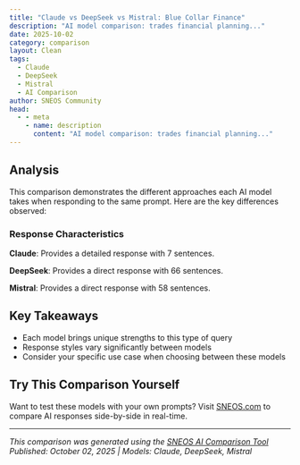 ```yaml
---
title: "Claude vs DeepSeek vs Mistral: Blue Collar Finance"
description: "AI model comparison: trades financial planning..."
date: 2025-10-02
category: comparison
layout: Clean
tags:
  - Claude
  - DeepSeek
  - Mistral
  - AI Comparison
author: SNEOS Community
head:
  - - meta
    - name: description
      content: "AI model comparison: trades financial planning..."
---
```


<ChatComparison
  title="Claude vs DeepSeek vs Mistral: Blue Collar Finance"
  prompt="trades financial planning"
  :responses='{
    "Claude": "I\u0027d be happy to help you with trades and financial planning! This is a broad topic, so let me cover some key areas:\n\n## Types of Trading\n- **Stock Trading** - Buying/selling individual company shares\n- **Options Trading** - Contracts giving rights to buy/sell at specific prices\n- **Forex Trading** - Currency exchange markets\n- **Commodity Trading** - Raw materials like oil, gold, agricultural products\n- **Cryptocurrency Trading** - Digital assets like Bitcoin, Ethereum\n\n## Financial Planning Considerations for Traders\n\n### Risk Management\n- Only risk money you can afford to lose\n- Diversify across different assets/sectors\n- Use stop-losses to limit potential losses\n- Position sizing (don\u0027t put all capital in one trade)\n\n### Tax Planning\n- Understand short-term vs. long-term capital gains tax rates\n- Keep detailed records of all trades\n- Consider tax-advantaged accounts (IRA, 401k) for long-term investing\n\n### Integration with Overall Financial Plan\n- Trading should be separate from emergency funds\n- Don\u0027t trade money needed for essential expenses\n- Consider trading as one part of a diversified investment strategy\n\n## Getting Started\n1. **Education** - Learn market fundamentals first\n2. **Paper Trading** - Practice with virtual money\n3. **Start Small** - Begin with small amounts\n4. **Choose a Broker** - Research fees, platforms, tools\n\nIs there a specific aspect of trading or financial planning you\u0027d like me to elaborate on?",
    "DeepSeek": "Of course. \u0022Trades financial planning\u0022 refers to the specialized financial management required for individuals who work in skilled trades (e.g., electricians, plumbers, welders, carpenters, HVAC technicians).\n\nTheir financial lives are often unique compared to salaried employees, requiring specific strategies. Here\u2019s a comprehensive breakdown of what this entails.\n\n### Key Financial Challenges for Tradespeople\n\n1.  **Variable or Seasonal Income:** Work can be inconsistent due to weather, economic cycles, or project-based employment. Budgeting on a fluctuating income is the #1 challenge.\n2.  **Being Your Own Boss:** Many tradespeople are self-employed, independent contractors, or small business owners. This adds layers of complexity.\n3.  **Lack of Traditional Benefits:** They often don\u0027t have employer-sponsored retirement plans (like a 401(k)), health insurance, or paid time off. They must secure these independently.\n4.  **High-Income Earning Potential (with Peaks and Valleys):** Skilled trades can be very lucrative, but income often comes in large, irregular chunks rather than a steady paycheck.\n5.  **Business and Tool Expenses:** Significant costs are associated with vehicles, equipment, tools, insurance (liability, commercial auto), and licensing.\n6.  **Physical Demands and Career Longevity:** The work can be physically taxing, leading to a shorter career span or the risk of injury, making disability insurance and a long-term transition plan critical.\n\n---\n\n### The Core Components of a Financial Plan for Trades\n\nHere\u2019s how to build a solid financial plan tailored to these challenges:\n\n#### 1. **Cash Flow \u0026 Budgeting**\n*   **Strategy: The \u0022Rolling Average\u0022 or \u0022Bucket\u0022 Budget.**\n    *   Calculate your average monthly income from the last 12-24 months.\n    *   During high-income months, set aside money in a separate \u0022Income Holding\u0022 savings account.\n    *   Pay yourself a consistent \u0022salary\u0022 from this account each month to cover living expenses. This smooths out the cash flow bumps.\n*   **Priority:** Build an emergency fund that is larger than standard\u2014aim for **4-6 months of expenses** to cover slow seasons or unexpected downtime.\n\n#### 2. **Tax Strategy**\n*   **Maximize Deductions:** Keep meticulous records of all business-related expenses:\n    *   Vehicle mileage and expenses\n    *   Tools and equipment purchases/repairs\n    *   Work clothing and safety gear\n    *   Phone, marketing, and home office expenses\n    *   Licenses, certifications, and union dues\n*   **Quarterly Estimated Taxes:** As a self-employed person, you are responsible for paying your own taxes quarterly to avoid penalties.\n*   **Retirement Contributions:** Contributions to certain retirement accounts (like a SEP IRA or Solo 401(k)) are tax-deductible, lowering your taxable income in high-earning years.\n\n#### 3. **Retirement Planning (The \u0022No 401(k)\u0022 Problem)**\nSince you likely don\u0027t have an employer plan, you need to be proactive. Excellent options include:\n*   **SEP IRA:** Simple to set up, allows for high contribution limits (up to 25% of net self-employment income).\n*   **Solo 401(k):** Offers the highest potential contribution limits. Allows for both employee and employer contributions. Ideal for high earners with no employees.\n*   **Traditional or Roth IRA:** A good base account for anyone. The Roth IRA is particularly attractive if you expect to be in a higher tax bracket in retirement.\n*   **Strategy:** Automate contributions from your \u0022Income Holding\u0022 account each month or each pay period.\n\n#### 4. **Insurance \u0026 Risk Management**\nThis is non-negotiable for tradespeople.\n*   **Disability Insurance:** Your ability to work is your greatest asset. A disability policy replaces your income if you\u0027re injured and cannot work.\n*   **Health Insurance:** Must be purchased on the individual market. Explore professional associations or unions, which may offer group plans.\n*   **Liability \u0026 Commercial Auto Insurance:** Essential for protecting your business and assets from lawsuits.\n*   **Life Insurance:** Crucial if you have a family that depends on your income.\n\n#### 5. **Investing in Your Business**\n*   **Plan for Large Expenses:** Create a separate savings fund for replacing your work vehicle, upgrading expensive equipment, or expanding your business.\n*   **Continuing Education:** Budget for courses and certifications that can increase your earning potential and keep your skills sharp.\n\n#### 6. **Long-Term \u0026 Estate Planning**\n*   **Career Transition Plan:** What will you do when you can no longer perform the physical work? Plan to move into supervision, estimating, business ownership, or teaching.\n*   **Will and Powers of Attorney:** Ensure your assets are protected and your family is provided for according to your wishes.\n\n---\n\n### A Simple Action Plan to Get Started\n\n1.  **Track Everything:** For one month, write down every single dollar you earn and spend, both business and personal.\n2.  **Open Separate Bank Accounts:** Immediately set up a dedicated business checking account and a personal savings account for your \u0022income smoothing.\u0022\n3.  **Build Your Emergency Fund:** Aim for $1,000, then build it to one month\u0027s expenses, and eventually to 4-6 months.\n4.  **Meet with Professionals:**\n    *   **An Accountant:** To help you set up your bookkeeping, understand deductions, and plan for quarterly taxes.\n    *   **A Fee-Only Financial Planner:** To help you choose the right retirement account, set up your investment strategy, and ensure your insurance is adequate.\n\n**In summary, financial planning for the trades is about creating stability from instability.** By being proactive with budgeting, taxes, retirement, and insurance, you can build incredible wealth and security from a skilled and honorable profession.",
    "Mistral": "Financial planning for trades, whether you\u0027re a tradesperson or running a trade business, involves several key aspects. Here\u0027s a step-by-step guide to help you:\n\n### 1. **Assess Your Financial Situation**\n   - **Income:** Determine your monthly income from your trade work.\n   - **Expenses:** List all your expenses, including personal and business-related costs.\n   - **Assets:** Identify your assets, such as tools, equipment, vehicles, and property.\n   - **Liabilities:** Note any debts or financial obligations.\n\n### 2. **Set Financial Goals**\n   - **Short-Term Goals:** These could include saving for new tools, paying off small debts, or building an emergency fund.\n   - **Long-Term Goals:** Consider retirement savings, buying a home, or expanding your business.\n\n### 3. **Create a Budget**\n   - **Personal Budget:** Allocate funds for living expenses, savings, and debt repayment.\n   - **Business Budget:** Plan for operational costs, marketing, equipment maintenance, and taxes.\n\n### 4. **Manage Cash Flow**\n   - **Invoicing:** Ensure timely and accurate invoicing to maintain steady cash flow.\n   - **Payments:** Prioritize essential payments and negotiate terms with suppliers if necessary.\n   - **Emergency Fund:** Build a reserve to cover unexpected expenses or downturns in business.\n\n### 5. **Insurance**\n   - **Liability Insurance:** Protect yourself and your business from legal claims.\n   - **Health Insurance:** Ensure you have coverage for medical expenses.\n   - **Equipment Insurance:** Cover your tools and equipment against damage or theft.\n\n### 6. **Tax Planning**\n   - **Understand Tax Obligations:** Know your tax bracket and any deductions or credits available.\n   - **Record Keeping:** Maintain accurate records of income, expenses, and deductions.\n   - **Tax Filing:** File your taxes on time to avoid penalties.\n\n### 7. **Investment Planning**\n   - **Retirement Savings:** Consider contributing to a retirement account like a 401(k) or IRA.\n   - **Diversified Investments:** Look into stocks, bonds, mutual funds, or real estate to grow your wealth.\n\n### 8. **Debt Management**\n   - **Prioritize Debts:** Focus on high-interest debts first.\n   - **Consolidation:** Consider consolidating debts to lower interest rates and simplify payments.\n\n### 9. **Business Growth**\n   - **Marketing:** Invest in marketing strategies to attract more clients.\n   - **Training:** Continue education and training to stay competitive and up-to-date with industry standards.\n   - **Expansion:** Plan for potential business expansion, such as hiring employees or opening a new location.\n\n### 10. **Risk Management**\n   - **Emergency Planning:** Have a plan for emergencies, such as natural disasters or economic downturns.\n   - **Legal Compliance:** Ensure you comply with all local, state, and federal regulations.\n\n### 11. **Review and Adjust**\n   - **Regular Reviews:** Periodically review your financial plan to ensure it aligns with your goals and circumstances.\n   - **Adjustments:** Make necessary adjustments based on changes in income, expenses, or market conditions.\n\n### Tools and Resources\n   - **Software:** Use financial planning and accounting software like QuickBooks, Xero, or Mint.\n   - **Professional Help:** Consider hiring a financial advisor or accountant for expert guidance.\n\n### Example Scenario\nImagine you\u0027re a plumber with a steady income of $5,000 per month. Your expenses include $2,000 for living costs, $1,000 for business expenses, and $500 for debt repayment. You aim to save for a new van and retirement.\n\n1. **Budget:** Allocate $1,000 for savings and $500 for an emergency fund.\n2. **Insurance:** Ensure you have liability and equipment insurance.\n3. **Taxes:** Keep accurate records and file taxes on time.\n4. **Investments:** Start a retirement account and consider investing in mutual funds.\n5. **Debt Management:** Focus on paying off high-interest debts first.\n6. **Business Growth:** Invest in marketing and consider hiring an apprentice.\n\nBy following these steps, you can create a solid financial plan that supports your personal and business goals."
  }'
  published-date="12:23"
/>

## Analysis

This comparison demonstrates the different approaches each AI model takes when responding to the same prompt. Here are the key differences observed:

### Response Characteristics

**Claude**: Provides a detailed response with 7 sentences. 

**DeepSeek**: Provides a direct response with 66 sentences. 

**Mistral**: Provides a direct response with 58 sentences. 

## Key Takeaways

- Each model brings unique strengths to this type of query
- Response styles vary significantly between models
- Consider your specific use case when choosing between these models

## Try This Comparison Yourself

Want to test these models with your own prompts? Visit [SNEOS.com](https://sneos.com) to compare AI responses side-by-side in real-time.

---

*This comparison was generated using the [SNEOS AI Comparison Tool](https://sneos.com)*
*Published: October 02, 2025 | Models: Claude, DeepSeek, Mistral*
